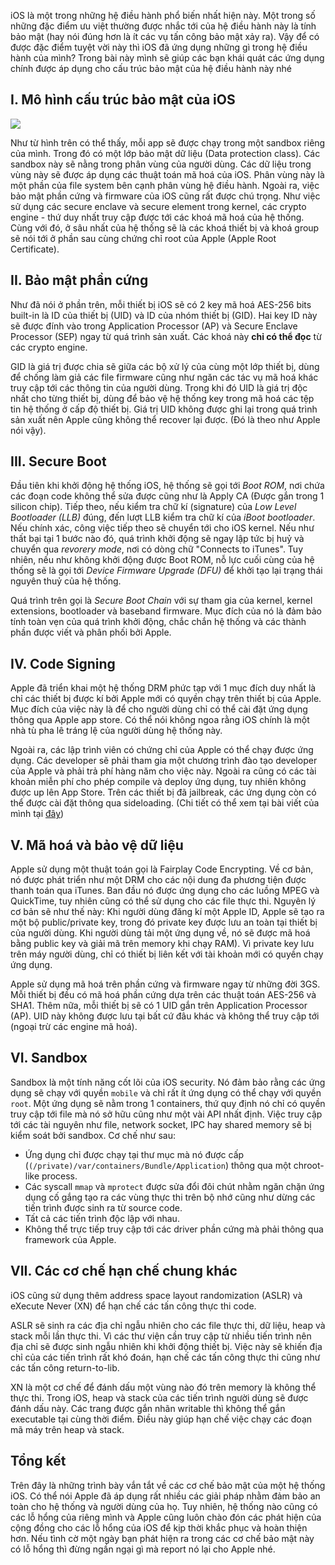 iOS là một trong những hệ điều hành phổ biến nhất hiện này. Một trong số những đặc điểm ưu việt thường được nhắc tới của hệ điều hành này là tính bảo mật (hay nói đúng hơn là ít các vụ tấn công bảo mật xảy ra). Vậy để có được đặc điểm tuyệt vời này thì iOS đã ứng dụng những gì trong hệ điều hành của mình? Trong bài này mình sẽ giúp các bạn khái quát các ứng dụng chính được áp dụng cho cấu trúc bảo mật của hệ điều hành này nhé

## I. Mô hình cấu trúc bảo mật của iOS
![](https://images.viblo.asia/0874f060-6cf7-46f3-893a-3b4c50b9b61e.jpg)

Như từ hình trên có thể thấy, mỗi app sẽ được chạy trong một sandbox riêng của mình. Trong đó có một lớp bảo mật dữ liệu (Data protection class). Các sandbox này sẽ nằng trong phân vùng của người dùng. Các dữ liệu trong vùng này sẽ được áp dụng các thuật toán mã hoá của iOS. Phân vùng này là một phần của file system bên cạnh phân vùng hệ điều hành. Ngoài ra, việc bảo mật phần cứng và firmware của iOS cũng rất được chú trọng. Như việc sử dụng các secure enclave và secure element trong kernel, các crypto engine - thứ duy nhất truy cập được tới các khoá mã hoá của hệ thống. Cùng với đó, ở sâu nhất của hệ thống sẽ là các khoá thiết bị và khoá group sẽ nói tới ở phần sau cùng chứng chỉ root của Apple (Apple Root Certificate).

## II. Bảo mật phần cứng
Như đã nói ở phần trên, mỗi thiết bị iOS sẽ có 2 key mã hoá AES-256 bits built-in là ID của  thiết bị  (UID) và ID của nhóm thiết bị (GID). Hai key ID này sẽ được đính vào trong Application Processor (AP) và  Secure Enclave Processor (SEP)  ngay từ quá trình sản xuất. Các khoá này **chỉ có thể đọc** từ các  crypto engine.

GID là giá trị được chia sẽ giữa các bộ xử lý của cùng một lớp thiết bị, dùng để chống làm giả các file firmware cũng như ngăn các tác vụ mã hoá khác truy cập tới các thông tin của người dùng. Trong khi đó UID là giá trị độc nhất cho từng thiết bị, dùng để bảo vệ hệ thống key trong mã hoá các tệp tin hệ thống ở cấp độ thiết bị. Giá trị UID không được ghi lại trong quá trình sản xuất nên Apple cũng không thể recover lại được. (Đó là theo như Apple nói vậy).

## III. Secure Boot
Đầu tiên khi khởi động hệ thống iOS, hệ thống sẽ gọi tới *Boot ROM*, nơi chứa các đoạn code không thể sửa được cũng như là Apply CA (Được gắn trong 1 silicon chip). Tiếp theo, nếu kiểm tra chữ kí (signature) của *Low Level Bootloader (LLB)* đúng, đến lượt LLB kiểm tra chữ kí  của *iBoot bootloader*. Nếu chính xác, công việc tiếp theo sẽ chuyển tới cho iOS kernel. Nếu như thất bại tại 1 bước nào đó, quá trình khởi động sẽ ngay lập tức bị huỷ và chuyển qua *revorery mode*, nơi có dòng chữ "Connects to iTunes". Tuy nhiên, nếu như không khởi động được Boot ROM, nỗ lực cuối cùng của hệ thống sẽ là gọi tới *Device Firmware Upgrade (DFU)* để khởi tạo lại trạng thái nguyên thuỷ của hệ thống.

Quá trình trên gọi là *Secure Boot Chain* với sự tham gia của kernel, kernel extensions, bootloader và baseband firmware. Mục đích của nó là đảm bảo tính toàn vẹn của quá trình khởi động, chắc chắn hệ thống và các thành phần được viết và phân phối bởi Apple.

## IV. Code Signing

Apple đã triển khai một hệ thống DRM phức tạp với 1 mục đích duy nhất là chỉ các thiết bị được kí bởi Apple mới có quyền chạy trên thiết bị của Apple. Mục đích của việc này là để cho người dùng chỉ có thể cài đặt ứng dụng thông qua Apple app store. Có thể nói không ngoa rằng iOS chính là một nhà tù pha lê tráng lệ của người dùng hệ thống này.

Ngoài ra, các lập trình viên có chứng chỉ của Apple có thể chạy được ứng dụng. Các developer sẽ phải tham gia một chương trình đào tạo developer của Apple và phải trả phí hàng năm cho việc này. Ngoài ra cũng có các tài khoản miễn phí cho phép compile và deploy ứng dụng, tuy nhiên không được up lên App Store. Trên các thiết bị đã jailbreak, các ứng dụng còn có thể được cài đặt thông qua sideloading. (Chi tiết có thể xem tại bài viết của mình tại [đây](https://viblo.asia/p/cai-dat-ios-app-thong-qua-sideloading-1Je5EnJLKnL))

## V. Mã hoá và bảo vệ dữ liệu

Apple sử dụng một thuật toán gọi là Fairplay Code Encrypting. Về cơ bản, nó được phát triển như một DRM cho các nội dung đa phương tiện được thanh toán qua iTunes. Ban đầu nó được ứng dụng cho các luồng MPEG và QuickTime, tuy nhiên cũng có thể sử dụng cho các file thực thi. Nguyên lý cơ bản sẽ như thế này: Khi người dùng đăng kí một Apple ID, Apple sẽ tạo ra một bộ public/private key, trong đó private key được lưu an toàn tại thiết bị của người dùng. Khi người dùng tải một ứng dụng về, nó sẽ được mã hoá bằng public key và giải mã trên memory khi chạy RAM). Vì private key lưu trên máy người dùng, chỉ có thiết bị liên kết với tài khoản mới có quyền chạy ứng dụng.

Apple sử dụng mã hoá trên phần cứng và firmware ngay từ những đời 3GS. Mỗi thiết bị đều có mã hoá  phần cứng dựa trên các thuật toán AES-256 và SHA1. Thêm nữa, mỗi thiết bị sẽ có 1 UID gắn trên Application Processor (AP). UID này không được lưu tại bất cứ đâu khác và không thể truy cập tới (ngoại trừ các engine mã hoá).

## VI. Sandbox

Sandbox là một tính năng cốt lõi của iOS security. Nó đảm bảo rằng các ứng dụng sẽ chạy với quyền `mobile` và chỉ rất ít ứng dụng có thể chạy với quyền `root`. Một ứng dụng sẽ nằm trong 1 containers, thứ quy định nó chỉ có quyền truy cập tới file mà nó sở hữu cũng như một vài API nhất định. Việc truy cập tới các tài nguyên như file, network socket, IPC hay shared memory sẽ bị kiểm soát bởi sandbox. Cơ chế như sau:

- Ứng dụng chỉ được chạy tại thư mục mà nó được cấp (`(/private)/var/containers/Bundle/Application`) thông qua một chroot-like process.
- Các syscall `mmap` và  `mprotect` được sửa đổi đôi chút nhằm ngăn chặn ứng dụng cố gắng tạo ra các vùng thực thi trên bộ nhớ cũng như dừng các tiến trình  được sinh ra từ source code.
- Tất cả các tiến trình độc lập với nhau.
- Không thể trực tiếp truy cập tới các  driver phần cứng mà phải thông qua framework của Apple.

## VII. Các cơ chế hạn chế chung khác
iOS cũng sử dụng thêm address space layout randomization (ASLR) và eXecute Never (XN) để hạn chế các tấn công thực thi code.

ASLR sẽ sinh ra các địa chỉ ngẫu nhiên cho các file thực thi, dữ liệu, heap và stack mỗi lần thực thi. Vì các thư viện cần truy cập từ nhiều tiến trình nên địa chỉ sẽ được sinh ngẫu nhiên khi khởi động thiết bị. Việc này sẽ khiến địa chỉ của các tiến trình rất khó đoán, hạn chế các tấn công thực thi cũng như các tấn công return-to-lib.

XN là một cơ chế để đánh dấu một vùng nào đó trên memory là không thể thực thi. Trong iOS, heap và stack của các tiến trình người dùng sẽ được đánh dấu này. Các trang được gắn nhãn writable thì không thể gắn executable tại cùng thời điểm. Điều này giúp hạn chế việc chạy các đoạn mã máy trên heap và stack.

## Tổng kết
Trên đây là những trình bày vắn tắt về các cơ chế bảo mật của một hệ thống iOS. Có thể nói Apple đã áp dụng rất nhiều các giải pháp nhằm đảm bảo an toàn cho hệ thống và người dùng của họ. Tuy nhiên, hệ thống nào cũng có các lỗ hổng của riêng mình và Apple cũng luôn chào đón các phát hiện của cộng đồng cho các lỗ hổng của iOS để kịp thời khắc phục và hoàn thiện hơn. Nếu tình cờ một ngày bạn phát hiện ra trong các cơ chế bảo mật này có lỗ hổng thì đừng ngần ngại gì mà report nó lại cho Apple nhé.
